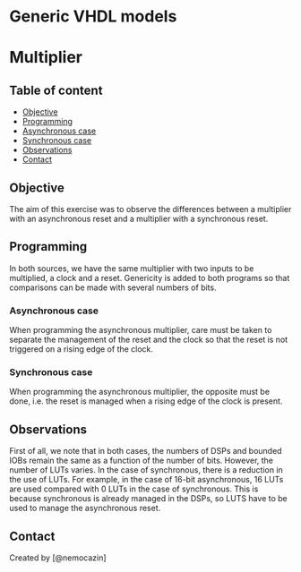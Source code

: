 # Generic VHDL models

# __Multiplier__

## Table of content

 * [Objective](#objective)
 * [Programming](#programming)
 * [Asynchronous case](#asynchronous-case)
 * [Synchronous case](#synchronous-case)
 * [Observations](#observations)
 * [Contact](#contact)

## Objective

The aim of this exercise was to observe the differences between a multiplier with an asynchronous reset and a multiplier with a synchronous reset.

## Programming

In both sources, we have the same multiplier with two inputs to be multiplied, a clock and a reset. Genericity is added to both programs so that comparisons can be made with several numbers of bits.

### Asynchronous case

When programming the asynchronous multiplier, care must be taken to separate the management of the reset and the clock so that the reset is not triggered on a rising edge of the clock.

### Synchronous case

When programming the asynchronous multiplier, the opposite must be done, i.e. the reset is managed when a rising edge of the clock is present. 

## Observations

First of all, we note that in both cases, the numbers of DSPs and bounded IOBs remain the same as a function of the number of bits. However, the number of LUTs varies. In the case of synchronous, there is a reduction in the use of LUTs. For example, in the case of 16-bit asynchronous, 16 LUTs are used compared with 0 LUTs in the case of synchronous. This is because synchronous is already managed in the DSPs, so LUTS have to be used to manage the asynchronous reset. 

## Contact

Created by [@nemocazin] 